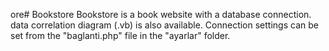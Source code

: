 ore# Bookstore
Bookstore is a book website with a database connection.
data correlation diagram (.vb) is also available.
Connection settings can be set from the "baglanti.php" file in the "ayarlar" folder.
